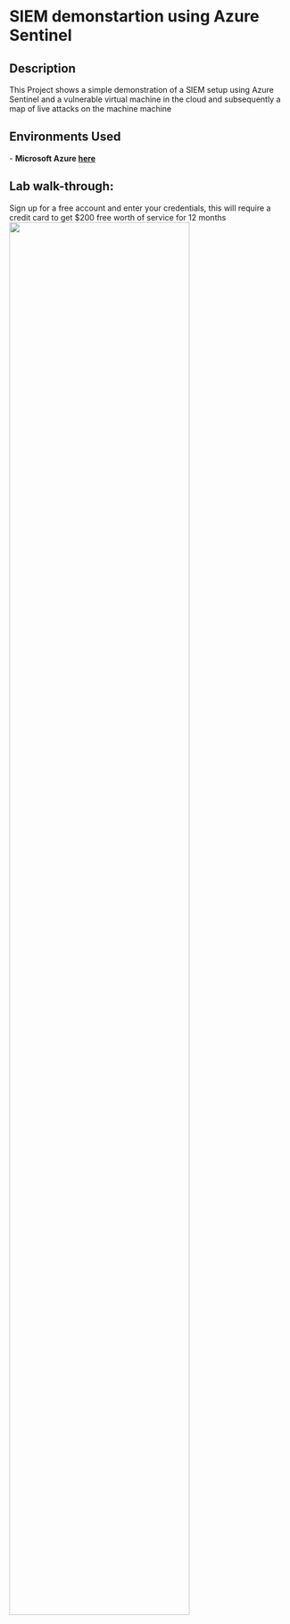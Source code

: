 <h1>SIEM demonstartion using Azure Sentinel</h1>


<h2>Description</h2>
This Project shows a simple demonstration of a SIEM setup using Azure Sentinel and a vulnerable virtual machine in the cloud and subsequently a map of live attacks on the machine machine
<br />

<h2>Environments Used </h2>
- <b>Microsoft Azure <a href="https://azure.microsoft.com/en-us/free/">here</a> </b>

<h2>Lab walk-through:</h2>

Sign up for a free account and enter your credentials, this will require a credit card to get $200 free worth of service for 12 months 
<img src="https://github.com/mun4h/SIEM--Azure-Sentinel/tree/main/images/1.png" height="80%" width="80%"/>



<!--
 ```diff
- text in red
+ text in green
! text in orange
# text in gray
@@ text in purple (and bold)@@
```
--!>
